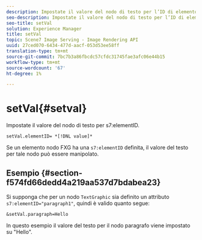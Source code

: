 ```yaml
---
description: Impostate il valore del nodo di testo per l’ID di elemento s7.
seo-description: Impostate il valore del nodo di testo per l’ID di elemento s7.
seo-title: setVal
solution: Experience Manager
title: setVal
topic: Scene7 Image Serving - Image Rendering API
uuid: 27ced070-6434-477d-aacf-053d53ee58ff
translation-type: tm+mt
source-git-commit: 7bc7b3a86fbcdc57cfdc31745fae3afc06e44b15
workflow-type: tm+mt
source-wordcount: '67'
ht-degree: 1%

---
```



# setVal{#setval}

Impostate il valore del nodo di testo per s7:elementID.

`setVal.elementID= *[!DNL value]*`

Se un elemento nodo FXG ha una `s7:elementID` definita, il valore del testo per tale nodo può essere manipolato.

## Esempio {#section-f574fd66dedd4a219aa537d7bdabea23}

Si supponga che per un nodo `TextGraphic` sia definito un attributo `s7:elementID="paragraph1"`, quindi è valido quanto segue:

`&setVal.paragraph=Hello`

In questo esempio il valore del testo per il nodo paragrafo viene impostato su &quot;Hello&quot;.
